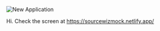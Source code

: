 ![New Application](https://user-images.githubusercontent.com/83667291/187835178-3e24a09d-ddb0-4788-a7ba-6e1eb40b6a8a.png)



Hi. Check the screen at https://sourcewizmock.netlify.app/
